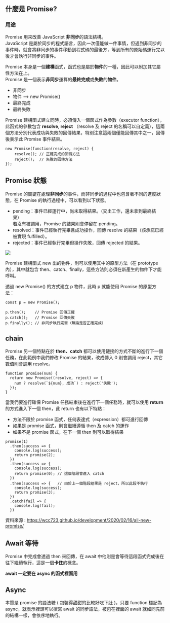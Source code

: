 ## 什麼是 Promise?

### 用途

Promise 用來改善 JavaScript **非同步**的語法結構。  
JavaScript 是屬於同步的程式語言，因此一次僅能做一件事情，但遇到非同步的事件時，就會將非同步的事件移動到程式碼的最後方，等到所有的原始碼運行完以後才會執行非同步的事件。

Promise 本身是一個**建構**函式，函式也是屬於**物件**的一種，因此可以附加其它屬性方法在上。  
Promise 是一個表示**非同步**運算的**最終完成**或**失敗**的**物件**。

- 非同步
- 物件 --> new Promise()
- 最終完成
- 最終失敗

Promise 建構函式建立同時，必須傳入一個函式作為參數（executor function），此函式的參數包含 **resolve**, **reject** （resolve 及 reject 的名稱可以自定義），這兩個方法分別代表成功與失敗的回傳結果，特別注意這兩個僅能回傳其中之一，回傳後表示此 Promise 事件結束。

```javascript=
new Promise(function(resolve, reject) {
	resolve(); // 正確完成的回傳方法
	reject();  // 失敗的回傳方法
});
```

## Promise 狀態

Promise 的關鍵在處理**非同步**的事件，而非同步的過程中也包含著不同的進度狀態，在 Promise 的執行過程中，可以看到以下狀態。

- pending：事件已經運行中，尚未取得結果。（交出工作，還未拿到最終結果）  
  若沒有被調用，Promise 的結果則會停留在 pending。
- resolved：事件已經執行完畢且成功操作，回傳 resolve 的結果（該承諾已經被實現 fulfilled）。
- rejected：事件已經執行完畢但操作失敗，回傳 rejected 的結果。

![](https://firebasestorage.googleapis.com/v0/b/casper-de5d5.appspot.com/o/images%2Fblog%2F202002%2Fimg-promise-pending.png?alt=media&token=f5a5607b-4436-44e6-ab1f-0d8dd4bf59b3)

Promise 建構函式 new 出的物件，則可以使用其中的原型方法（在 prototype 內），其中就包含 then、catch、finally，這些方法則必須在新產生的物件下才能呼叫。

透過 new Promise() 的方式建立 p 物件，此時 p 就能使用 Promise 的原型方法：

```javascript=
const p = new Promise();

p.then();    // Promise 回傳正確
p.catch();   // Promise 回傳失敗
p.finally(); // 非同步執行完畢（無論是否正確完成）
```

## chain

Promise 另一個特點在於 **then、catch** 都可以使用鏈接的方式不斷的進行下一個任務，在此範例中我們修改 Promise 的結果，改成傳入 0 則會調用 reject，其它數值則會調用 resolve。

```javascript=
function promise(num) {
  return new Promise((resolve, reject) => {
    num ? resolve(`${num}, 成功`) : reject('失敗');
  });
}
```

當我們要進行確保 Promise 任務結束後在進行下一個任務時，就可以使用 **return** 的方式進入下一個 then，此 return 也有以下特點：

- 方法不限於 promise 函式，任何表達式（expression）都可進行回傳
- 如果是 promise 函式，則會繼續遵循 then 及 catch 的運作
- 如果不是 promise 函式，在下一個 then 則可以取得結果

```javascript=
promise(1)
  .then(success => {
    console.log(success);
    return promise(2);
  })
  .then(success => {
    console.log(success);
    return promise(0); // 這個階段會進入 catch
  })
  .then(success => {   // 由於上一個階段結果是 reject，所以此段不執行
    console.log(success);
    return promise(3);
  })
  .catch(fail => {
    console.log(fail);
  })
```

資料來源 : https://wcc723.github.io/development/2020/02/16/all-new-promise/

## Await 等待

Promise 中完成會透過 then 來回傳，在 await 中他則是會等待這段函式完成後在往下繼續執行，這是一個**卡住**的概念。

**await 一定要在 async 的函式裡面用**

## Async

本質是 promise 的語法糖 ( 包裝得甜甜的比較好吃下肚 )，只要 function 標記為 async，就表示裡頭可以撰寫 await 的同步語法，被包在裡面的 await 就如同先前的結構一樣，會依序地執行。
